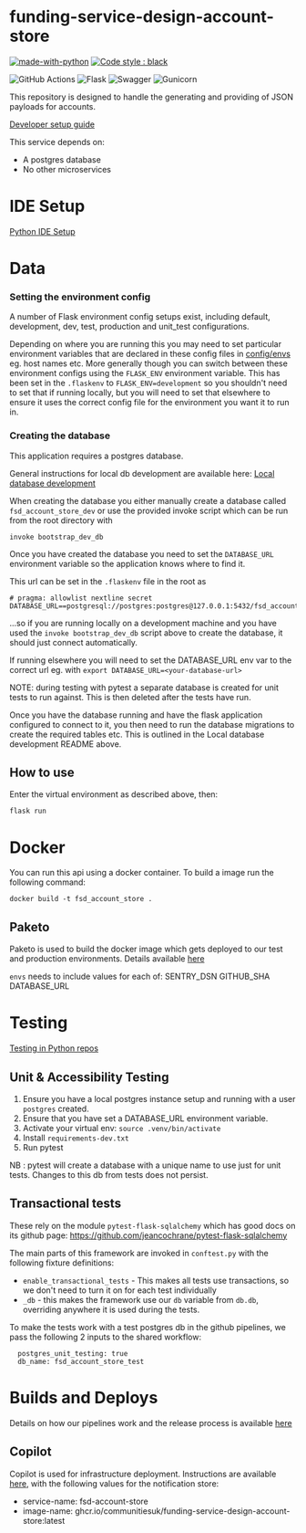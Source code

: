 # funding-service-design-account-store
[![made-with-python](https://img.shields.io/badge/Made%20with-Python-1f425f.svg)](https://www.python.org/)
[![Code style : black](https://img.shields.io/badge/code%20style-black-000000.svg)](https://github.com/psf/black)


![GitHub Actions](https://img.shields.io/badge/github%20actions-%232671E5.svg?style=for-the-badge&logo=githubactions&logoColor=white)
![Flask](https://img.shields.io/badge/flask-%23000.svg?style=for-the-badge&logo=flask&logoColor=white)
![Swagger](https://img.shields.io/badge/-Swagger-%23Clojure?style=for-the-badge&logo=swagger&logoColor=white)
![Gunicorn](https://img.shields.io/badge/gunicorn-%298729.svg?style=for-the-badge&logo=gunicorn&logoColor=white)

This repository is designed to handle the generating and providing of JSON payloads for accounts.

[Developer setup guide](https://github.com/communitiesuk/funding-service-design-workflows/blob/main/readmes/python-repos-setup.md)


This service depends on:
- A postgres database
- No other microservices

# IDE Setup
[Python IDE Setup](https://github.com/communitiesuk/funding-service-design-workflows/blob/main/readmes/python-repos-ide-setup.md)

# Data
### Setting the environment config

A number of Flask environment config setups exist, including default, development, dev, test, production and unit_test configurations.

Depending on where you are running this you may need to set particular environment variables that are declared in these config files in [config/envs](config/envs) eg. host names etc. More generally though you can switch between these environment configs using the `FLASK_ENV` environment variable. This has been set in the `.flaskenv` to `FLASK_ENV=development` so you shouldn't need to set that if running locally, but you will need to set that elsewhere to ensure it uses the correct config file for the environment you want it to run in.

### Creating the database
This application requires a postgres database.

General instructions for local db development are available here: [Local database development](https://github.com/communitiesuk/funding-service-design-workflows/blob/main/readmes/python-repos-db-development.md)

When creating the database you either manually create a database called `fsd_account_store_dev` or use the provided invoke script which can be run from the root directory with

    invoke bootstrap_dev_db

Once you have created the database you need to set the `DATABASE_URL` environment variable so the application knows where to find it.

This url can be set in the `.flaskenv` file in the root as

    # pragma: allowlist nextline secret
    DATABASE_URL==postgresql://postgres:postgres@127.0.0.1:5432/fsd_account_store_dev

...so if you are running locally on a development machine and you have used the `invoke bootstrap_dev_db` script above to create the database, it should just connect automatically.

If running elsewhere you will need to set the DATABASE_URL env var to the correct url eg. with `export DATABASE_URL=<your-database-url>`

NOTE: during testing with pytest a separate database is created for unit tests to run against. This is then deleted after the tests have run.

Once you have the database running and have the flask application configured to connect to it, you then need to run the database migrations to create the required tables etc. 
This is outlined in the Local database development README above.

## How to use
Enter the virtual environment as described above, then:

    flask run

# Docker
You can run this api using a docker container. To build a image run the following command:

    docker build -t fsd_account_store .

## Paketo
Paketo is used to build the docker image which gets deployed to our test and production environments. Details available [here](https://github.com/communitiesuk/funding-service-design-workflows/blob/main/readmes/python-repos-paketo.md)

`envs` needs to include values for each of:
SENTRY_DSN
GITHUB_SHA
DATABASE_URL

# Testing
[Testing in Python repos](https://github.com/communitiesuk/funding-service-design-workflows/blob/main/readmes/python-repos-testing.md)


## Unit & Accessibility Testing

1. Ensure you have a local postgres instance setup and running with a user `postgres` created.
2. Ensure that you have set a DATABASE_URL environment variable.
3. Activate your virtual env: `source .venv/bin/activate`
4. Install `requirements-dev.txt`
5. Run pytest

NB : pytest will create a database with a unique name to use just for unit tests. Changes to this db from tests does not persist.

## Transactional tests
These rely on the module `pytest-flask-sqlalchemy` which has good docs on its github page: https://github.com/jeancochrane/pytest-flask-sqlalchemy

The main parts of this framework are invoked in `conftest.py` with the following fixture definitions:
- `enable_transactional_tests` - This makes all tests use transactions, so we don't need to turn it on for each test individually
- `_db` - this makes the framework use our `db` variable from `db.db`, overriding anywhere it is used during the tests.

To make the tests work with a test postgres db in the github pipelines, we pass the following 2 inputs to the shared workflow:

      postgres_unit_testing: true
      db_name: fsd_account_store_test

# Builds and Deploys
Details on how our pipelines work and the release process is available [here](https://dluhcdigital.atlassian.net/wiki/spaces/FS/pages/73695505/How+do+we+deploy+our+code+to+prod)

## Copilot
Copilot is used for infrastructure deployment. Instructions are available [here](https://github.com/communitiesuk/funding-service-design-workflows/blob/main/readmes/python-repos-copilot.md), with the following values for the notification store:
- service-name: fsd-account-store
- image-name: ghcr.io/communitiesuk/funding-service-design-account-store:latest